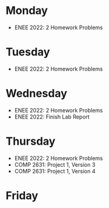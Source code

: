 # Monday
  - ENEE 2022: 2 Homework Problems
# Tuesday
  - ENEE 2022: 2 Homework Problems
# Wednesday
  - ENEE 2022: 2 Homework Problems
  - ENEE 2022: Finish Lab Report
# Thursday
  - ENEE 2022: 2 Homework Problems
  - COMP 2631: Project 1, Version 3
  - COMP 2631: Project 1, Version 4
# Friday

